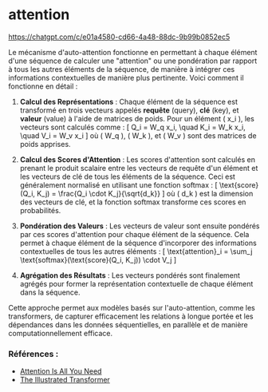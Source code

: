 
# attention

https://chatgpt.com/c/e01a4580-cd66-4a48-88dc-9b99b0852ec5

Le mécanisme d'auto-attention fonctionne en permettant à chaque élément d'une séquence de calculer une "attention" ou une pondération par rapport à tous les autres éléments de la séquence, de manière à intégrer ces informations contextuelles de manière plus pertinente. Voici comment il fonctionne en détail :

1. **Calcul des Représentations** : Chaque élément de la séquence est transformé en trois vecteurs appelés **requête** (query), **clé** (key), et **valeur** (value) à l'aide de matrices de poids. Pour un élément \( x_i \), les vecteurs sont calculés comme :
   \[
   Q_i = W_q x_i, \quad K_i = W_k x_i, \quad V_i = W_v x_i
   \]
   où \( W_q \), \( W_k \), et \( W_v \) sont des matrices de poids apprises.

2. **Calcul des Scores d'Attention** : Les scores d'attention sont calculés en prenant le produit scalaire entre les vecteurs de requête d'un élément et les vecteurs de clé de tous les éléments de la séquence. Ceci est généralement normalisé en utilisant une fonction softmax :
   \[
   \text{score}(Q_i, K_j) = \frac{Q_i \cdot K_j}{\sqrt{d_k}}
   \]
   où \( d_k \) est la dimension des vecteurs de clé, et la fonction softmax transforme ces scores en probabilités.

3. **Pondération des Valeurs** : Les vecteurs de valeur sont ensuite pondérés par ces scores d'attention pour chaque élément de la séquence. Cela permet à chaque élément de la séquence d'incorporer des informations contextuelles de tous les autres éléments :
   \[
   \text{attention}_i = \sum_j \text{softmax}(\text{score}(Q_i, K_j)) \cdot V_j
   \]

4. **Agrégation des Résultats** : Les vecteurs pondérés sont finalement agrégés pour former la représentation contextuelle de chaque élément dans la séquence.

Cette approche permet aux modèles basés sur l'auto-attention, comme les transformers, de capturer efficacement les relations à longue portée et les dépendances dans les données séquentielles, en parallèle et de manière computationnellement efficace.

### Références :
- [Attention Is All You Need](https://arxiv.org/abs/1706.03762)
- [The Illustrated Transformer](https://jalammar.github.io/illustrated-transformer/)